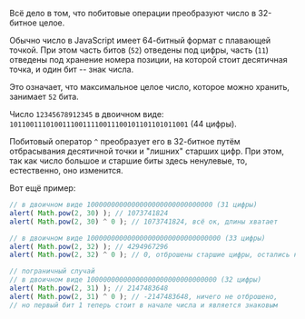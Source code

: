 Всё дело в том, что побитовые операции преобразуют число в 32-битное целое.

Обычно число в JavaScript имеет 64-битный формат с плавающей точкой. При этом часть битов (`52`) отведены под цифры, часть (`11`) отведены под хранение номера позиции, на которой стоит десятичная точка, и один бит -- знак числа.

Это означает, что максимальное целое число, которое можно хранить, занимает `52` бита.

Число `12345678912345` в двоичном виде: `10110011101001110011110011100101101101011001` (44 цифры).

Побитовый оператор `^` преобразует его в 32-битное путём отбрасывания десятичной точки и "лишних" старших цифр.  При этом, так как число большое и старшие биты здесь ненулевые, то, естественно, оно изменится.

Вот ещё пример:

```js run
// в двоичном виде 1000000000000000000000000000000 (31 цифры)
alert( Math.pow(2, 30) ); // 1073741824
alert( Math.pow(2, 30) ^ 0 ); // 1073741824, всё ок, длины хватает

// в двоичном виде 100000000000000000000000000000000 (33 цифры)
alert( Math.pow(2, 32) ); // 4294967296
alert( Math.pow(2, 32) ^ 0 ); // 0, отброшены старшие цифры, остались нули

// пограничный случай
// в двоичном виде 10000000000000000000000000000000 (32 цифры)
alert( Math.pow(2, 31) ); // 2147483648
alert( Math.pow(2, 31) ^ 0 ); // -2147483648, ничего не отброшено,
// но первый бит 1 теперь стоит в начале числа и является знаковым
```

